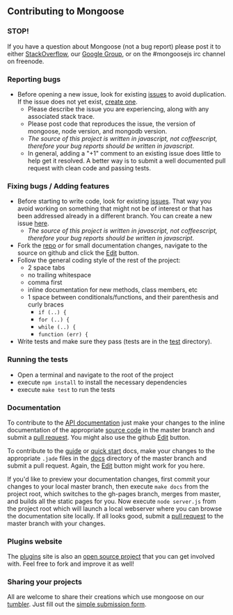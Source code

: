 ## Contributing to Mongoose

### STOP!

If you have a question about Mongoose (not a bug report) please post it to either [StackOverflow](http://stackoverflow.com/questions/tagged/mongoose), our [Google Group](http://groups.google.com/group/mongoose-orm), or on the #mongoosejs irc channel on freenode.

### Reporting bugs

- Before opening a new issue, look for existing [issues](https://github.com/learnboost/mongoose/issues) to avoid duplication. If the issue does not yet exist, [create one](https://github.com/learnboost/mongoose/issues/new).
  - Please describe the issue you are experiencing, along with any associated stack trace.
  - Please post code that reproduces the issue, the version of mongoose, node version, and mongodb version.
  - _The source of this project is written in javascript, not coffeescript, therefore your bug reports should be written in javascript_. 
  - In general, adding a "+1" comment to an existing issue does little to help get it resolved. A better way is to submit a well documented pull request with clean code and passing tests.

### Fixing bugs / Adding features

- Before starting to write code, look for existing [issues](https://github.com/learnboost/mongoose/issues). That way you avoid working on something that might not be of interest or that has been addressed already in a different branch. You can create a new issue [here](https://github.com/learnboost/mongoose/issues/new).
  - _The source of this project is written in javascript, not coffeescript, therefore your bug reports should be written in javascript_. 
- Fork the [repo](https://github.com/learnboost/mongoose) _or_ for small documentation changes, navigate to the source on github and click the [Edit](https://github.com/blog/844-forking-with-the-edit-button) button.
- Follow the general coding style of the rest of the project:
  - 2 space tabs
  - no trailing whitespace
  - comma first
  - inline documentation for new methods, class members, etc
  - 1 space between conditionals/functions, and their parenthesis and curly braces
    - `if (..) {`
    - `for (..) {`
    - `while (..) {`
    - `function (err) {`
- Write tests and make sure they pass (tests are in the [test](https://github.com/LearnBoost/mongoose/tree/master/test) directory).

### Running the tests
- Open a terminal and navigate to the root of the project
- execute `npm install` to install the necessary dependencies
- execute `make test` to run the tests

### Documentation

To contribute to the [API documentation](http://mongoosejs.com/docs/api.html) just make your changes to the inline documentation of the appropriate [source code](https://github.com/LearnBoost/mongoose/tree/master/lib) in the master branch and submit a [pull request](https://help.github.com/articles/using-pull-requests/). You might also use the github [Edit](https://github.com/blog/844-forking-with-the-edit-button) button.

To contribute to the [guide](http://mongoosejs.com/docs/guide.html) or [quick start](http://mongoosejs.com/docs/index.html) docs, make your changes to the appropriate `.jade` files in the [docs](https://github.com/LearnBoost/mongoose/tree/master/docs) directory of the master branch and submit a pull request. Again, the [Edit](https://github.com/blog/844-forking-with-the-edit-button) button might work for you here.

If you'd like to preview your documentation changes, first commit your changes to your local master branch, then execute `make docs` from the project root, which switches to the gh-pages branch, merges from master, and builds all the static pages for you. Now execute `node server.js` from the project root which will launch a local webserver where you can browse the documentation site locally. If all looks good, submit a [pull request](https://help.github.com/articles/using-pull-requests/) to the master branch with your changes.

### Plugins website

The [plugins](http://plugins.mongoosejs.com/) site is also an [open source project](https://github.com/aheckmann/mongooseplugins) that you can get involved with. Feel free to fork and improve it as well!

### Sharing your projects

All are welcome to share their creations which use mongoose on our [tumbler](http://mongoosejs.tumblr.com/). Just fill out the [simple submission form](http://mongoosejs.tumblr.com/submit).

